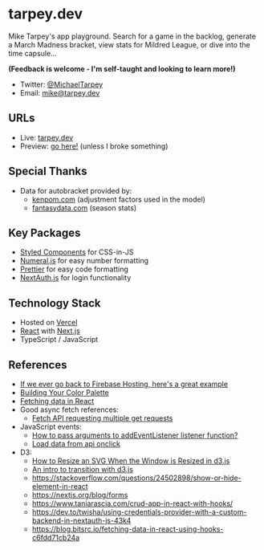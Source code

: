 # tarpey.dev

Mike Tarpey's app playground. Search for a game in the backlog, generate a March Madness bracket, view stats for Mildred League, or dive into the time capsule...

**(Feedback is welcome - I'm self-taught and looking to learn more!)**
* Twitter: [@MichaelTarpey](https://twitter.com/MichaelTarpey)
* Email: [mike@tarpey.dev](mailto:mike@tarpey.dev)

## URLs
* Live: [tarpey.dev](https://tarpey.dev/)
* Preview: [go here!](https://next-tarpeydev-git-dev-annuitydew.vercel.app) (unless I broke something)

## Special Thanks
* Data for autobracket provided by:
  * [kenpom.com](https://jodie.lekoarts.de) (adjustment factors used in the model)
  * [fantasydata.com](https://fantasydata.com/) (season stats)

## Key Packages
* [Styled Components](https://styled-components.com) for CSS-in-JS
* [Numeral.js](http://numeraljs.com) for easy number formatting
* [Prettier](https://prettier.io) for easy code formatting
* [NextAuth.js](https://next-auth.js.org/) for login functionality

## Technology Stack
* Hosted on [Vercel](https://vercel.com)
* [React](https://reactjs.org) with [Next.js](https://nextjs.org)
* TypeScript / JavaScript

## References
* [If we ever go back to Firebase Hosting, here's a great example](https://github.com/vercel/next.js/tree/canary/examples/with-firebase-hosting)
* [Building Your Color Palette](https://refactoringui.com/previews/building-your-color-palette/)
* [Fetching data in React](https://stackoverflow.com/questions/46586656/reactjs-display-fetch-response-onclick)
* Good async fetch references:
  * [Fetch API requesting multiple get requests](https://stackoverflow.com/questions/46241827/fetch-api-requesting-multiple-get-requests)
* JavaScript events:
  * [How to pass arguments to addEventListener listener function?](https://stackoverflow.com/questions/256754/how-to-pass-arguments-to-addeventlistener-listener-function)
  * [Load data from api onclick](https://stackoverflow.com/questions/45353852/load-data-from-api-onclick)
* D3:
  * [How to Resize an SVG When the Window is Resized in d3.js](https://chartio.com/resources/tutorials/how-to-resize-an-svg-when-the-window-is-resized-in-d3-js/)
  * [An intro to transition with d3.js](https://www.d3-graph-gallery.com/graph/interactivity_transition.html)
  * https://stackoverflow.com/questions/24502898/show-or-hide-element-in-react
  * https://nextjs.org/blog/forms
  * https://www.taniarascia.com/crud-app-in-react-with-hooks/
  * https://dev.to/twisha/using-credentials-provider-with-a-custom-backend-in-nextauth-js-43k4
  * https://blog.bitsrc.io/fetching-data-in-react-using-hooks-c6fdd71cb24a